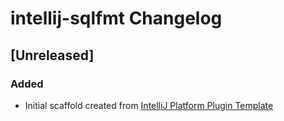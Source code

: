 <!-- Keep a Changelog guide -> https://keepachangelog.com -->

# intellij-sqlfmt Changelog

## [Unreleased]
### Added
- Initial scaffold created from [IntelliJ Platform Plugin Template](https://github.com/JetBrains/intellij-platform-plugin-template)
